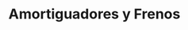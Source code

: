---
title: "Amortiguadores y Frenos"
url: /bogota-d-c/amortiguadores-y-frenos/
shop: Autowerkstatt
---
